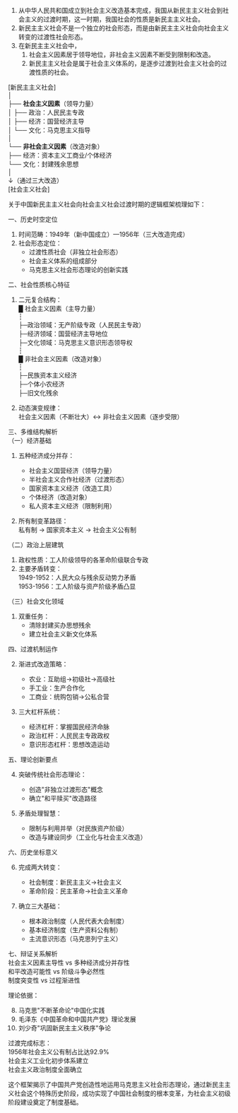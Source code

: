 1. 从中华人民共和国成立到社会主义改造基本完成，我国从新民主主义社会到社会主义的过渡时期，这一时期，我国社会的性质是新民主主义社会。
2. 新民主主义社会不是一个独立的社会形态，而是由新民主主义社会向社会主义转变的过渡性社会形态。
3. 在新民主主义社会中，
	1. 社会主义因素居于领导地位，非社会主义因素不断受到限制和改造。
	2. 新民主主义社会是属于社会主义体系的，是逐步过渡到社会主义社会的过渡性质的社会。





[新民主主义社会]  
│  
├── ​**社会主义因素**​（领导力量）  
│    ├── 政治：人民民主专政  
│    ├── 经济：国营经济主导  
│    └── 文化：马克思主义指导  
│  
└── ​**非社会主义因素**​（改造对象）  
     ├── 经济：资本主义工商业/个体经济  
     └── 文化：封建残余思想  
     │  
     ↓（通过三大改造）  
[社会主义社会]  



关于中国新民主主义社会向社会主义社会过渡时期的逻辑框架梳理如下：

一、历史时空定位

1. 时间范畴：1949年（新中国成立）—1956年（三大改造完成）
2. 社会形态定位：
    - 过渡性质社会（非独立社会形态）
    - 社会主义体系的组成部分
    - 马克思主义社会形态理论的创新实践

二、社会性质核心特征

1. 二元复合结构：  
    █ 社会主义因素（主导力量）  
    ┆  
    ├─政治领域：无产阶级专政（人民民主专政）  
    ├─经济领域：国营经济主导地位  
    ├─文化领域：马克思主义意识形态领导权  
    ┆  
    █ 非社会主义因素（改造对象）  
    ┆  
    ├─民族资本主义经济  
    ├─个体小农经济  
    ├─旧文化残余
    
2. 动态演变规律：  
    社会主义因素（不断壮大）↔ 非社会主义因素（逐步受限）
    

三、多维结构解析  
（一）经济基础

1. 五种经济成分并存：
    
    - 社会主义国营经济（领导力量）
    - 半社会主义合作社经济（过渡形态）
    - 国家资本主义经济（改造工具）
    - 个体经济（改造对象）
    - 私人资本主义经济（限制利用）
2. 所有制变革路径：  
    私有制 → 国家资本主义 → 社会主义公有制
    

（二）政治上层建筑

1. 政权性质：工人阶级领导的各革命阶级联合专政
2. 主要矛盾转变：  
    1949-1952：人民大众与残余反动势力矛盾  
    1953-1956：工人阶级与资产阶级矛盾凸显

（三）社会文化领域

1. 双重任务：
    - 清除封建买办思想残余
    - 建立社会主义新文化体系

四、过渡机制运作

2. 渐进式改造策略：
    
    - 农业：互助组→初级社→高级社
    - 手工业：生产合作化
    - 工商业：统购包销→公私合营
3. 三大杠杆系统：
    
    - 经济杠杆：掌握国民经济命脉
    - 政治杠杆：人民民主专政政权
    - 意识形态杠杆：思想改造运动

五、理论创新要点

4. 突破传统社会形态理论：
    
    - 创造"非独立过渡形态"概念
    - 确立"和平赎买"改造路径
5. 矛盾处理智慧：
    
    - 限制与利用并举（对民族资产阶级）
    - 改造与建设同步（工业化与社会主义改造）

六、历史坐标意义

6. 完成两大转变：
    
    - 社会制度：新民主主义→社会主义
    - 革命阶段：民主革命→社会主义革命
7. 确立三大基础：
    
    - 根本政治制度（人民代表大会制度）
    - 基本经济制度（生产资料公有制）
    - 主流意识形态（马克思列宁主义）

七、辩证关系解析  
社会主义因素主导性 vs 多种经济成分并存性  
和平改造可能性 vs 阶级斗争必然性  
制度突变性 vs 过程渐进性

理论依据：

8. 马克思"不断革命论"中国化实践
9. 毛泽东《中国革命和中国共产党》理论发展
10. 刘少奇"巩固新民主主义秩序"争论

过渡完成标志：  
1956年社会主义公有制占比达92.9%  
社会主义工业化初步体系建立  
社会主义政治制度全面确立

这个框架揭示了中国共产党创造性地运用马克思主义社会形态理论，通过新民主主义社会这个特殊历史阶段，成功实现了中国社会制度的根本变革，为社会主义初级阶段建设奠定了制度基础。











